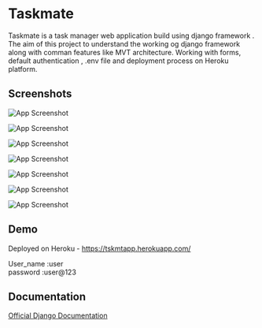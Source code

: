 
# Taskmate

Taskmate is a task manager  web application build using django framework . The aim of this project to understand the working og django framework along with comman features like MVT architecture. Working with forms, default authentication , .env file and deployment process on Heroku platform.  


## Screenshots

![App Screenshot](https://github.com/shirsatrohini/random_resources/blob/master/screenshot%201.PNG)

![App Screenshot](https://github.com/shirsatrohini/random_resources/blob/master/screenshot2.PNG)

![App Screenshot](https://github.com/shirsatrohini/random_resources/blob/master/screenshot6.PNG)

![App Screenshot](https://github.com/shirsatrohini/random_resources/blob/master/screenshot3.PNG)

![App Screenshot](https://github.com/shirsatrohini/random_resources/blob/master/screenshot5.PNG)

![App Screenshot](https://github.com/shirsatrohini/random_resources/blob/master/screenshot4.PNG)

![App Screenshot](https://github.com/shirsatrohini/random_resources/blob/master/screenshot7.PNG)


## Demo

Deployed on Heroku - https://tskmtapp.herokuapp.com/

User_name :user  
password :user@123


## Documentation

[Official Django Documentation](https://docs.djangoproject.com/en/4.0/)

